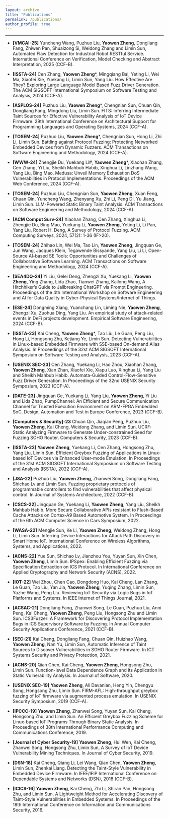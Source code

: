 ```yaml
---
layout: archive
title: "Publications"
permalink: /publications/
author_profile: true
---
```


------

- **[VMCAI-25]** Yuncheng Wang, Puzhuo Liu, **Yaowen Zheng**, Dongliang Fang, Zhiwen Pan, Shuaizong Si, Weidong Zhang and Limin Sun, Automated Flaw Detection for Industrial Robot RESTful Service. International Conference on Verification, Model Checking and Abstract Interpretation, 2025 (CCF-B).

- **[ISSTA-24]** Cen Zhang, **Yaowen Zheng**\*, Mingqiang Bai, Yeting Li, Wei Ma, Xiaofei Xie, Yuekang Li, Limin Sun, Yang Liu. How Effective Are They? Exploring Large Language Model Based Fuzz Driver Generation. The ACM SIGSOFT International Symposium on Software Testing and Analysis, 2024 (CCF-A).

- **[ASPLOS-24]** Puzhuo Liu, **Yaowen Zheng**\*, Chengnian Sun, Chuan Qin, Dongliang Fang, Mingdong Liu, Limin Sun. FITS: Inferring Intermediate Taint Sources for Effective Vulnerability Analysis of IoT Device Firmware. 29th International Conference on Architectural Support for Programming Languages and Operating Systems, 2024 (CCF-A).

- **[TOSEM-24]** Puzhuo Liu, **Yaowen Zheng**\*, Chengnian Sun, Hong Li, Zhi Li, Limin Sun. Battling against Protocol Fuzzing: Protecting Networked Embedded Devices from Dynamic Fuzzers. ACM Transactions on Software Engineering and Methodology, 2024 (CCF-A).

- **[WWW-24]** Zhengjie Du, Yuekang Li#, **Yaowen Zheng**\*, Xiaohan Zhang, Cen Zhang, Yi Liu, Sheikh Mahbub Habib, Xinghua Li, Linzhang Wang, Yang Liu, Bing Mao. Medusa: Unveil Memory Exhaustion DoS Vulnerabilities in Protocol Implementations. Proceedings of the ACM Web Conference, 2024 (CCF-A).

- **[TOSEM-24]** Puzhuo Liu, Chengnian Sun, **Yaowen Zheng**, Xuan Feng, Chuan Qin, Yuncheng Wang, Zhenyang Xu, Zhi Li, Peng Di, Yu Jiang, Limin Sun. LLM-Powered Static Binary Taint Analysis. ACM Transactions on Software Engineering and Methodology, 2024 (CCF-A).

- **[ACM Comput Surv-24]** Xiaohan Zhang, Cen Zhang, Xinghua Li, Zhengjie Du, Bing Mao, Yuekang Li, **Yaowen Zheng**, Yeting Li, Li Pan, Yang Liu, Robert H. Deng, A Survey of Protocol Fuzzing. ACM Computing Surveys, 2024, 57(2): 1-36 (IF>20).

- **[TOSEM-24]** Zhihao Lin, Wei Ma, Tao Lin, **Yaowen Zheng**, Jingquan Ge, Jun Wang, Jacques Klein, Tegawende Bissyande, Yang Liu, Li Li, Open-Source AI-based SE Tools: Opportunities and Challenges of Collaborative Software Learning. ACM Transactions on Software Engineering and Methodology, 2024 (CCF-A).

- **[SEA4DQ-24]** Yi Liu, Gelei Deng, Zhengzi Xu, Yuekang Li, **Yaowen Zheng**, Ying Zhang, Lida Zhao, Tianwei Zhang, Kailong Wang, A Hitchhiker’s Guide to Jailbreaking ChatGPT via Prompt Engineering. Proceedings of the 4th International Workshop on Software Engineering and AI for Data Quality in Cyber-Physical Systems/Internet of Things.

- **[ESE-24]** Dongming Xiang, Yuanchang Lin, Liming Nie, **Yaowen Zheng**, Zhengzi Xu, Zuohua Ding, Yang Liu. An empirical study of attack-related events in DeFi projects development. Empirical Software Engineering, 2024 (CCF-B).

- **[ISSTA-23]** Kai Cheng, **Yaowen Zheng**\*, Tao Liu, Le Guan, Peng Liu, Hong Li, Hongsong Zhu, Kejiang Ye, Limin Sun. Detecting Vulnerabilities in Linux-based Embedded Firmware with SSE-based On-demand Alias Analysis. In Proceedings of the 32st ACM SIGSOFT International Symposium on Software Testing and Analysis, 2023 (CCF-A).

- **[USENIX SEC-23]** Cen Zhang, Yuekang Li, Hao Zhou, Xiaohan Zhang, **Yaowen Zheng**, Xian Zhan, Xiaofei Xie, Xiapu Luo, Xinghua Li, Yang Liu and Sheikh Mahbub Habib. Automata-Guided Control-Flow-Sensitive Fuzz Driver Generation. In Proceedings of the 32nd USENIX Security Symposium, 2023 (CCF-A).

- **[DATE-23]** Jingquan Ge, Yuekang Li, Yang Liu, **Yaowen Zheng**, Yi Liu and Lida Zhao, PumpChannel: An Efficient and Secure Communication Channel for Trusted Execution Environment on ARM-FPGA Embedded SoC. Design, Automation and Test in Europe Conference, 2023 (CCF-B).

- **[Computers & Security]-23** Chuan Qin, Jiaqian Peng, Puzhuo Liu, **Yaowen Zheng**, Kai Cheng, Weidong Zhang, and Limin Sun. UCRF: Static Analyzing Firmware to Generate Under-constrained Seed for Fuzzing SOHO Router. Computers & Security, 2023 (CCF-B).

- **[ISSTA-22]** **Yaowen Zheng**, Yuekang Li, Cen Zhang, Hongsong Zhu, Yang Liu, Limin Sun. Efficient Greybox Fuzzing of Applications in Linux-based IoT Devices via Enhanced User-mode Emulation. In Proceedings of the 31st ACM SIGSOFT International Symposium on Software Testing and Analysis (ISSTA), 2022 (CCF-A).

- **[JSA-22]** Puzhuo Liu, **Yaowen Zheng**, Zhanwei Song, Dongliang Fang, Shichao Lv and Limin Sun. Fuzzing proprietary protocols of programmable controllers to find vulnerabilities that affect physical control. In Journal of Systems Architecture, 2022 (CCF-B).

- **[CSCS-22]** Jingquan Ge, Yuekang Li, **Yaowen Zheng**, Yang Liu, Sheikh Mahbub Habib. More Secure Collaborative APIs resistant to Flush-Based Cache Attacks on Cortex-A9 Based Automotive System. In Proceedings of the 6th ACM Computer Science in Cars Symposium, 2022.

- **[WASA-22]** Mengjie Sun, Ke Li, **Yaowen Zheng**, Weidong Zhang, Hong Li, Limin Sun. Inferring Device Interactions for Attack Path Discovery in Smart Home IoT. International Conference on Wireless Algorithms, Systems, and Applications, 2022.

- **[ACNS-22]** Yue Sun, Shichao Lv, Jianzhou You, Yuyan Sun, Xin Chen, **Yaowen Zheng**, Limin Sun. IPSpex: Enabling Efficient Fuzzing via Specification Extraction on ICS Protocol. In International Conference on Applied Cryptography and Network Security (ACNS), 2022.

- **[IOT-22]** Wei Zhou, Chen Cao, Dongdong Huo, Kai Cheng, Lan Zhang, Le Guan, Tao Liu, Yan Jia, **Yaowen Zheng**, Yuqing Zhang, Limin Sun, Yazhe Wang, Peng Liu. Reviewing IoT Security via Logic Bugs in IoT Platforms and Systems. In IEEE Internet of Things Journal, 2021.

- **[ACSAC-21]** Dongliang Fang, Zhanwei Song, Le Guan, Puzhuo Liu, Anni Peng, Kai Cheng, **Yaowen Zheng**, Peng Liu, Hongsong Zhu and Limin Sun. ICS3Fuzzer: A Framework for Discovering Protocol Implementation Bugs in ICS Supervisory Software by Fuzzing. In Annual Computer Security Applications Conference, 2021 (CCF-B). 

- **[SEC-21]** Kai Cheng, Dongliang Fang, Chuan Qin, Huizhao Wang, **Yaowen Zheng**, Nan Yu, Limin Sun, Automatic Inference of Taint Sources to Discover Vulnerabilities in SOHO Router Firmware. In ICT Systems Security and Privacy Protection, 2021.

- **[ACNS-20]** Qian Chen, Kai Cheng, **Yaowen Zheng**, Hongsong Zhu, Limin Sun. Function-level Data Dependence Graph and its Application in Static Vulnerability Analysis. In Journal of Software, 2020.
 
- **[USENIX SEC-19]** **Yaowen Zheng**, Ali Davanian, Heng Yin, Chengyu Song, Hongsong Zhu, Limin Sun. FIRM-AFL: High-throughput greybox fuzzing of IoT firmware via augmented process emulation. In USENIX Security Symposium, 2019 (CCF-A).

- **[IPCCC-19]** **Yaowen Zheng**, Zhanwei Song, Yuyan Sun, Kai Cheng, Hongsong Zhu, and Limin Sun. An Efficient Greybox Fuzzing Scheme for Linux-based IoT Programs Through Binary Static Analysis. In Proceedings of 38th International Performance Computing and Communications Conference, 2019.

- **[Journal of Cyber Security-19]** **Yaowen Zheng**, Hui Wen, Kai Cheng, Zhanwei Song, Hongsong Zhu, Limin Sun, A Survey of IoT Device Vulnerability Mining Techniques. In Journal of Cyber Security, 2019.

- **[DSN-18]** Kai Cheng, Qiang Li, Lei Wang, Qian Chen, **Yaowen Zheng**, Limin Sun, Zhenkai Liang. Detecting the Taint-Style Vulnerability in Embedded Device Firmware. In IEEE/IFIP International Conference on Dependable Systems and Networks (DSN), 2018 (CCF-B).

- **[ICICS-16]** **Yaowen Zheng**, Kai Cheng, Zhi Li, Shiran Pan, Hongsong Zhu, and Limin Sun. A Lightweight Method for Accelerating Discovery of Taint-Style Vulnerabilities in Embedded Systems. In Proceedings of the 18th International Conference on Information and Communications Security, 2016.
